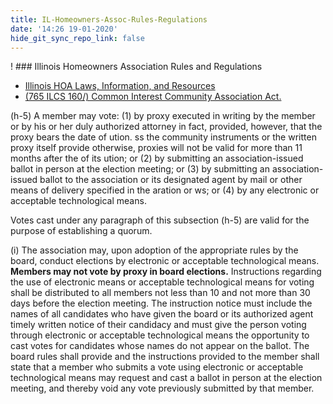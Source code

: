 ```yaml
---
title: IL-Homeowners-Assoc-Rules-Regulations
date: '14:26 19-01-2020'
hide_git_sync_repo_link: false
---
```


! ### Illinois Homeowners Association Rules and Regulations
* [Illinois HOA Laws, Information, and Resources ](https://www.hopb.co/illinois)
* [(765 ILCS 160/) Common Interest Community Association Act.](http://www.ilga.gov/legislation/ilcs/ilcs4.asp?ActID=3273&ChapterID=62&SeqStart=100000&SeqEnd=1850000)

(h-5) A member may vote:
(1) by proxy executed in writing by the member or by his or her duly authorized attorney in fact, provided, however, that the proxy bears the date of ution. ss the community instruments or the written proxy itself provide otherwise, proxies will not be valid for more than 11 months after the  of its ution; or 
(2) by submitting an association-issued ballot in person at the election meeting; or 
(3) by submitting an association-issued ballot to the association or its designated agent by mail or other means of delivery specified in the aration or ws; or
(4) by any electronic or acceptable technological means.

Votes cast under any paragraph of this subsection (h-5) are valid for the purpose of establishing a quorum.

(i) The association may, upon adoption of the appropriate rules by the board, conduct elections by electronic or acceptable technological means. __Members may not vote by proxy in board elections.__ Instructions regarding the use of electronic means or acceptable technological means for voting shall be distributed to all members not less than 10 and not more than 30 days before the election meeting. The instruction notice must include the names of all candidates who have given the board or its authorized agent timely written notice of their candidacy and must give the person voting through electronic or acceptable technological means the opportunity to cast votes for candidates whose names do not appear on the ballot. The board rules shall provide and the instructions provided to the member shall state that a member who submits a vote using electronic or acceptable technological means may request and cast a ballot in person at the election meeting, and thereby void any vote previously submitted by that member.
